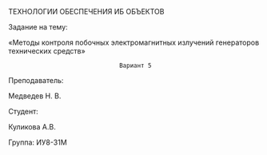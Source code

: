 ТЕХНОЛОГИИ ОБЕСПЕЧЕНИЯ ИБ ОБЪЕКТОВ

Задание на тему:

«Методы контроля побочных электромагнитных излучений
генераторов технических средств»
                                      
                                   Вариант 5








Преподаватель:

Медведев Н. В.

Студент:

Куликова А.В.

Группа:
ИУ8-31М 
